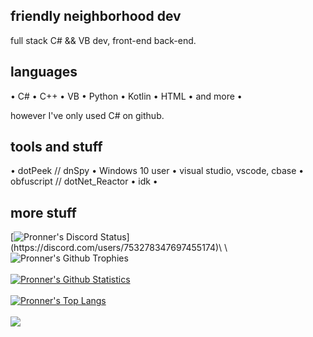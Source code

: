 ## friendly neighborhood dev

full stack C# && VB dev, front-end back-end.

## languages

• C#
• C++
• VB
• Python
• Kotlin
• HTML
• and more 
•

however I've only used C# on github.

## tools and stuff

• dotPeek // dnSpy
• Windows 10 user
• visual studio, vscode, cbase
• obfuscript // dotNet_Reactor
• idk
•

## more stuff

[![Pronner's Discord Status](https://lanyard.cnrad.dev/api/753278347697455174?theme=dark&animated=true&borderRadius=10px&idleMessage=Coding%20literally%20all%20the%20time.)](https://discord.com/users/753278347697455174)\
\
![Pronner's Github Trophies](https://github-profile-trophy.vercel.app/?username=ryo-ma&theme=discord)\
\
[![Pronner's Github Statistics](https://github-readme-stats.vercel.app/api?username=Pronner&theme=radical&show_icons=true)](https://github.com/pronner/github-readme-stats)\
\
[![Pronner's Top Langs](https://github-readme-stats.vercel.app/api/top-langs/?username=Pronner&theme=radical&show_icons=true&layout=compact)](https://github.com/Pronner/github-readme-stats)\
\
![](https://komarev.com/ghpvc/?username=Pronner&color=blue&style=flat-square)
